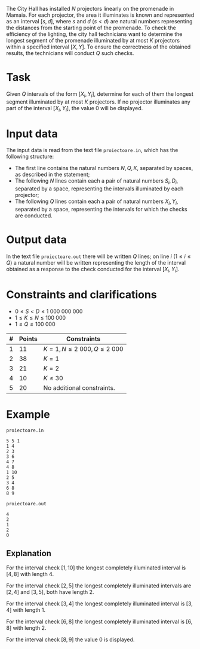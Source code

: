 The City Hall has installed $N$ projectors linearly on the promenade in Mamaia. For each projector, the area it illuminates is known and represented as an interval $[s,d]$, where $s$ and $d \ (s<d)$ are natural numbers representing the distances from the starting point of the promenade. To check the efficiency of the lighting, the city hall technicians want to determine the longest segment of the promenade illuminated by at most $K$ projectors within a specified interval $[X,Y]$. To ensure the correctness of the obtained results, the technicians will conduct $Q$ such checks.

# Task

Given $Q$ intervals of the form $[X_i, Y_i]$, determine for each of them the longest segment illuminated by at most $K$ projectors. If no projector illuminates any part of the interval $[X_i, Y_i]$, the value $0$ will be displayed.

# Input data

The input data is read from the text file `proiectoare.in`, which has the following structure:

* The first line contains the natural numbers $N,Q,K,$ separated by spaces, as described in the statement;
* The following $N$ lines contain each a pair of natural numbers $S_i, D_i$, separated by a space, representing the intervals illuminated by each projector;
* The following $Q$ lines contain each a pair of natural numbers $X_i, Y_i$, separated by a space, representing the intervals for which the checks are conducted.

# Output data

In the text file `proiectoare.out` there will be written $Q$ lines; on line $i \ (1 \leq i \leq Q)$ a natural number will be written representing the length of the interval obtained as a response to the check conducted for the interval $[X_i, Y_i]$. 

# Constraints and clarifications

* $0 \leq S < D \leq 1 \ 000 \ 000 \ 000$
* $1 \leq K \leq N \leq 100 \ 000$
* $1 \leq Q \leq 100 \ 000$

| # | Points | Constraints          |
| - | ------- | ------------------- |
| 1 | 11      | $K = 1, N \leq 2 \ 000, Q \leq 2 \ 000$|
| 2 | 38      | $K = 1$      |
| 3 | 21      | $K = 2$  |
| 4 | 10      | $K \leq 30$      |
| 5 | 20      | No additional constraints.      |

# Example

`proiectoare.in`
```
5 5 1
1 4
2 3
3 6
4 7
4 8
1 10
2 5
3 4
6 8
8 9
```

`proiectoare.out`
```
4
2
1
2
0
```

## Explanation

For the interval check $[1,10]$ the longest completely illuminated interval is $[4,8]$ with length $4$.

For the interval check $[2,5]$ the longest completely illuminated intervals are $[2,4]$ and $[3,5]$, both have length $2$.

For the interval check $[3,4]$ the longest completely illuminated interval is $[3,4]$ with length $1$.

For the interval check $[6,8]$ the longest completely illuminated interval is $[6,8]$ with length $2$.

For the interval check $[8,9]$ the value $0$ is displayed.